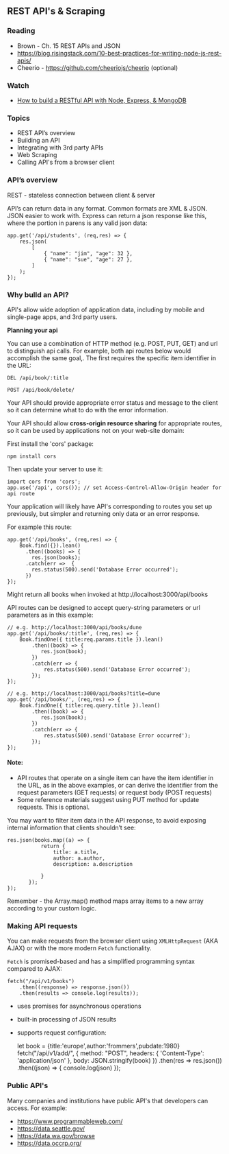 ## REST API's & Scraping


### Reading

- Brown - Ch. 15 REST APIs and JSON
- https://blog.risingstack.com/10-best-practices-for-writing-node-js-rest-apis/
- Cheerio - https://github.com/cheeriojs/cheerio (optional)
 
### Watch

- [How to build a RESTful API with Node, Express, & MongoDB](https://www.youtube.com/watch?v=o3ka5fYysBM)

### Topics

- REST API’s overview
- Building an API
- Integrating with 3rd party APIs
- Web Scraping
- Calling API's from a browser client


### API’s overview

REST - stateless connection between client & server

API’s can return data in any format. Common formats are XML & JSON. JSON easier to work with. Express can return a json response like this, where the portion in parens is any valid json data:

    app.get('/api/students', (req,res) => {
        res.json(
            [
                { "name": "jim", "age": 32 },
                { "name": "sue", "age": 27 },
            ]
        );
    });


### Why bulld an API?

API's allow wide adoption of application data, including by mobile and single-page apps, and 3rd party users.

**Planning your api**

You can use a combination of HTTP method (e.g. POST, PUT, GET) and url to distinguish api calls. For example, both api routes below would accomplish the same goal,. The first requires the specific item identifier in the URL:

    DEL /api/book/:title

    POST /api/book/delete/

Your API should provide appropriate error status and message to the client so it can determine what to do with the error information.

Your API should allow **cross-origin resource sharing** for appropriate routes, so it can be used by applications not on your web-site domain:

First install the 'cors' package:

    npm install cors

Then update your server to use it:

    import cors from 'cors';
    app.use('/api', cors()); // set Access-Control-Allow-Origin header for api route

Your application will likely have API's corresponding to routes you set up previously, but simpler and returning only data or an error response.

For example this route:

    app.get('/api/books', (req,res) => {
        Book.find({}).lean()
          .then((books) => {
            res.json(books);
          .catch(err =>  {
            res.status(500).send('Database Error occurred');
          })
    });

Might return all books when invoked at http://localhost:3000/api/books

API routes can be designed to accept query-string parameters or url parameters as in this example:

    // e.g. http://localhost:3000/api/books/dune
    app.get('/api/books/:title', (req,res) => {
        Book.findOne({ title:req.params.title }).lean()
            .then((book) => {
               res.json(book);
            })
            .catch(err => {
                res.status(500).send('Database Error occurred');
            });
    });

    // e.g. http://localhost:3000/api/books?title=dune
    app.get('/api/books/', (req,res) => {
        Book.findOne({ title:req.query.title }).lean()
            .then((book) => {
               res.json(book);
            })
            .catch(err => {
                res.status(500).send('Database Error occurred');
            });
    });
    

#### Note:

- API routes that operate on a single item can have the item identifier in the URL, as in the above examples, or can derive the identifier from the request parameters (GET requests) or request body (POST requests)
- Some reference materials suggest using PUT method for update requests. This is optional.

You may want to filter item data in the API response, to avoid exposing internal information that clients shouldn’t see:

    res.json(books.map((a) => {
               return {
                   title: a.title,
                   author: a.author,
                   description: a.description

               }
           });
    });


Remember - the Array.map() method maps array items to a new array according to your custom logic.

### Making API requests

You can make requests from the browser client using `XMLHttpRequest` (AKA AJAX) or with the more modern `Fetch` functionality. 

`Fetch` is promised-based and has a simplified programming syntax compared to AJAX:

    fetch("/api/v1/books")
        .then((response) => response.json())
        .then(results => console.log(results));

- uses promises for asynchronous operations
- built-in processing of JSON results
- supports request configuration:


    let book = {title:'europe',author:'frommers',pubdate:1980}
    fetch("/api/v1/add/", {
        method: "POST",
        headers: { 'Content-Type': 'application/json' },
        body: JSON.stringify(book)
    })
        .then(res => res.json())
        .then((json) => { console.log(json) });

### Public API's

Many companies and institutions have public API's that developers can access. For example:

- https://www.programmableweb.com/
- https://data.seattle.gov/
- https://data.wa.gov/browse
- https://data.occrp.org/
